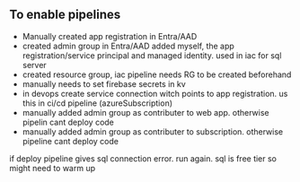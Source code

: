 ## To enable pipelines

- Manually created app registration in Entra/AAD
- created admin group in Entra/AAD added myself, the app registration/service principal and managed identity. used in iac for sql server
- created resource group, iac pipeline needs RG to be created beforehand
- manually needs to set firebase secrets in kv
- in devops create service connection witch points to app registration. us this in ci/cd pipeline (azureSubscription)
- manually added admin group as contributer to web app. otherwise pipelin cant deploy code
- manually added admin group as contributer to subscription. otherwise pipeline cant deploy code

if deploy pipeline gives sql connection error. run again. sql is free tier so might need to warm up
